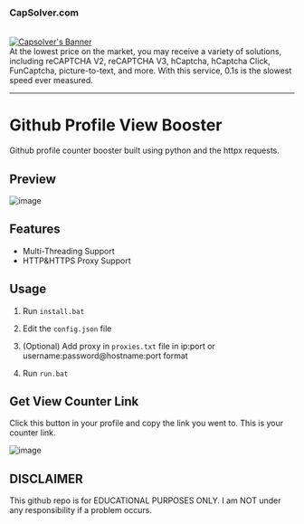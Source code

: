 <h3>
        <h3>CapSolver.com</h3>
        <br>
        <a href="https://dashboard.capsolver.com/passport/register?inviteCode=G2QOL-c1l_7z">
            <img src="https://cdn.discordapp.com/attachments/1105172394655625306/1105180101802471575/20221207-160749.gif" alt="Capsolver's Banner">
        </a>
</h3>
<br>
At the lowest price on the market, you may receive a variety of solutions, including reCAPTCHA V2, reCAPTCHA V3, hCaptcha, hCaptcha Click, FunCaptcha, picture-to-text, and more. With this service, 0.1s is the slowest speed ever measured.
<hr>


# Github Profile View Booster
 Github profile counter booster built using python and the httpx requests.

## Preview
![image](https://i.hizliresim.com/jq920k2.png)

## Features
- Multi-Threading Support
- HTTP&HTTPS Proxy Support

## Usage
1. Run `install.bat`

2. Edit the `config.json` file

3. (Optional) Add proxy in `proxies.txt` file in ip:port or username:password@hostname:port format 

4. Run `run.bat`

## Get View Counter Link
Click this button in your profile and copy the link you went to. This is your counter link.

![image](https://i.hizliresim.com/1ahv9iu.png)

## DISCLAIMER
This github repo is for EDUCATIONAL PURPOSES ONLY. I am NOT under any responsibility if a problem occurs.
